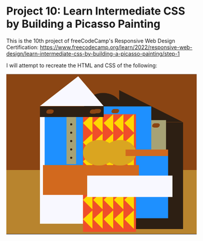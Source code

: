 # Project 10: Learn Intermediate CSS by Building a Picasso Painting

This is the 10th project of freeCodeCamp's Responsive Web Design Certification:
https://www.freecodecamp.org/learn/2022/responsive-web-design/learn-intermediate-css-by-building-a-picasso-painting/step-1

I will attempt to recreate the HTML and CSS of the following:

<img src="Screenshot.PNG" width="600x">
